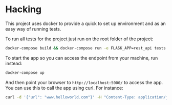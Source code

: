 # Hacking 

This project uses docker to provide a quick to set up environment and as an easy way of running tests. 

To run all tests for the project just run on the root folder of the project:

```bash
docker-compose build && docker-compose run -e FLASK_APP=rest_api tests pytest
```
 
To start the app so you can access the endpoint from your machine, run instead:

```bash
docker-compose up
```

And then point your browser to `http://localhost:5000/` to access the app. You can use this to call the app using curl.
For instance:

```bash
curl -d '{"url": "www.helloworld.com"}' -H "Content-Type: application/json" -H "Accept: application/json" -X POST http://localhost:5000/shorten_url
``` 